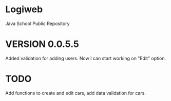 # Logiweb
Java School Public Repository

# VERSION 0.0.5.5

Added validation for adding users. Now I can start working on "Edit" option.

# TODO

Add functions to create and edit cars, add data validation for cars.